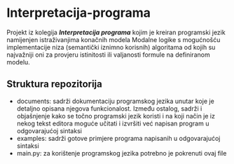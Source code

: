 # Interpretacija-programa
Projekt iz kolegija ***Interpretacija programa*** kojim je kreiran programski jezik namijenjen istraživanjima konačnih modela Modalne logike s mogućnošću implementacije niza (semantički iznimno korisnih) algoritama od kojih su najvažniji oni za provjeru istinitosti ili valjanosti formule na definiranom modelu. 

## Struktura repozitorija
* documents: sadrži dokumentaciju programskog jezika unutar koje je detaljno opisana njegova funkcionalost. Između ostalog, sadrži i objašnjenje kako se točno programski jezik koristi i na koji način je iz nekog tekst editora moguće učitati i izvršiti već napisan program u odgovarajućoj sintaksi
* examples: sadrži gotove primjere programa napisanih u odgovarajućoj sintaksi
* main.py: za korištenje programskog jezika potrebno je pokrenuti ovaj file
